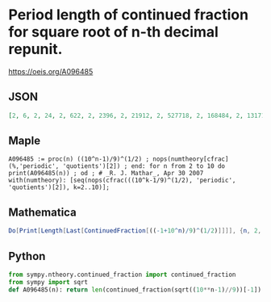 # Period length of continued fraction for square root of n\-th decimal repunit\.
https://oeis.org/A096485
## JSON
```JSON
[2, 6, 2, 24, 2, 622, 2, 2396, 2, 21912, 2, 527718, 2, 168484, 2, 13171730, 2, 359947864, 2, 52090778, 2, 16658818532, 2, 134257065348, 2, 61403998114, 2]
```
## Maple
```Maple
A096485 := proc(n) ((10^n-1)/9)^(1/2) ; nops(numtheory[cfrac](%,'periodic', 'quotients')[2]) ; end: for n from 2 to 10 do print(A096485(n)) ; od ; # _R. J. Mathar_, Apr 30 2007
with(numtheory): [seq(nops(cfrac(((10^k-1/9)^(1/2), 'periodic', 'quotients')[2]), k=2..10)];
```
## Mathematica
```Mathematica
Do[Print[Length[Last[ContinuedFraction[((-1+10^n)/9)^(1/2)]]]], {n, 2, 18}]
```
## Python
```Python
from sympy.ntheory.continued_fraction import continued_fraction
from sympy import sqrt
def A096485(n): return len(continued_fraction(sqrt((10**n-1)//9))[-1]) # _Chai Wah Wu_, Mar 30 2021
```
